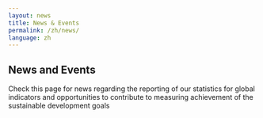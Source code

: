 ```yaml
---
layout: news
title: News & Events
permalink: /zh/news/
language: zh
---
```


## News and Events
Check this page for news regarding the reporting of our statistics for global indicators and opportunities to contribute to measuring achievement of the sustainable development goals
